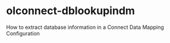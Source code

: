 # olconnect-dblookupindm
How to extract database information in a Connect Data Mapping Configuration
